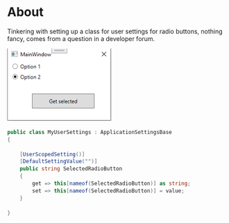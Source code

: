 ﻿# About

Tinkering with setting up a class for user settings for radio buttons, nothing fancy, comes from a question in a developer forum.

![Screenshot](assets/screenshot.png)

```csharp
public class MyUserSettings : ApplicationSettingsBase
{

    [UserScopedSetting()]
    [DefaultSettingValue("")]
    public string SelectedRadioButton
    {
        get => this[nameof(SelectedRadioButton)] as string;
        set => this[nameof(SelectedRadioButton)] = value;
    }

}
```